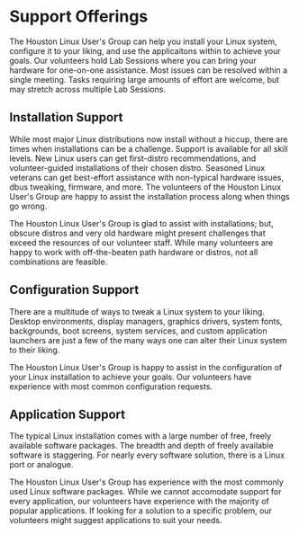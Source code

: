 # Support Offerings

The Houston Linux User's Group can help you install your Linux system, configure
it to your liking, and use the applicaitons within to achieve your goals.  Our
volunteers hold Lab Sessions where you can bring your hardware for one-on-one 
assistance.  Most issues can be resolved within a single meeting.  Tasks
requiring large amounts of effort are welcome, but may stretch across multiple
Lab Sessions.

## Installation Support

While most major Linux distributions now install without a hiccup, there are
times when installations can be a challenge.  Support is available for all
skill levels.  New Linux users can get first-distro recommendations, and 
volunteer-guided installations of their chosen distro.  Seasoned Linux veterans
can get best-effort assistance with non-typical hardware issues, dbus tweaking,
firmware, and more.  The volunteers of the Houston Linux User's Group are happy
to assist the installation process along when things go wrong.

The Houston Linux User's Group is glad to assist with installations; but,
obscure distros and very old hardware might present challenges that exceed the
resources of our volunteer staff.  While many volunteers are happy to work with
off-the-beaten path hardware or distros, not all combinations are feasible.  

## Configuration Support

There are a multitude of ways to tweak a Linux system to your liking.  Desktop
environments, display managers, graphics drivers, system fonts, backgrounds,
boot screens, system services, and custom application launchers are just a few
of the many ways one can alter their Linux system to their liking.  

The Houston Linux User's Group is happy to assist in the configuration of your
Linux installation to achieve your goals.  Our volunteers have experience with
most common configuration requests.  

## Application Support

The typical Linux installation comes with a large number of free, freely
available software packages.  The breadth and depth of freely available software
is staggering.  For nearly every software solution, there is a Linux port or
analogue.

The Houston Linux User's Group has experience with the most commonly used Linux
software packages.  While we cannot accomodate support for every application,
our volunteers have experience with the majority of popular applications.  If
looking for a solution to a specific problem, our volunteers might suggest
applications to suit your needs.

